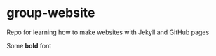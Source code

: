# group-website
Repo for learning how to make websites with Jekyll and GitHub pages


Some **bold** font

